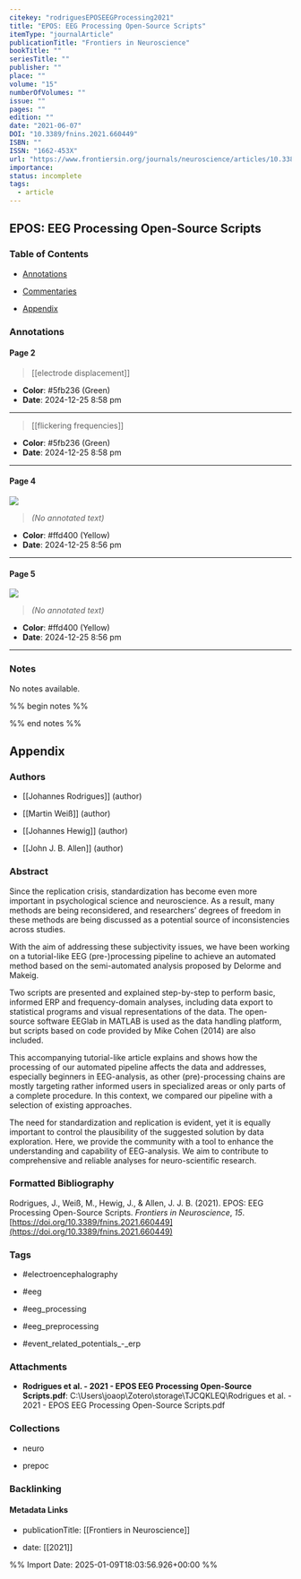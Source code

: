 ```yaml
---
citekey: "rodriguesEPOSEEGProcessing2021"
title: "EPOS: EEG Processing Open-Source Scripts"
itemType: "journalArticle"
publicationTitle: "Frontiers in Neuroscience"
bookTitle: ""
seriesTitle: ""
publisher: ""
place: ""
volume: "15"
numberOfVolumes: ""
issue: ""
pages: ""
edition: ""
date: "2021-06-07"
DOI: "10.3389/fnins.2021.660449"
ISBN: ""
ISSN: "1662-453X"
url: "https://www.frontiersin.org/journals/neuroscience/articles/10.3389/fnins.2021.660449/full"
importance: 
status: incomplete
tags:
  - article
---
```


## EPOS: EEG Processing Open-Source Scripts

### Table of Contents

- [Annotations](#annotations)

+ [Commentaries](#commentaries)

- [Appendix](#appendix)

### Annotations




#### Page 2








> [[electrode displacement]]





- **Color**: #5fb236 (Green)
- **Date**: 2024-12-25 8:58 pm

---








> [[flickering frequencies]]





- **Color**: #5fb236 (Green)
- **Date**: 2024-12-25 8:58 pm

---



#### Page 4




![](<0 - Supplementary/images/rodriguesEPOSEEGProcessing2021.md/image-4-x34-y555.png>)



> *(No annotated text)*




- **Color**: #ffd400 (Yellow)
- **Date**: 2024-12-25 8:56 pm

---



#### Page 5




![](<0 - Supplementary/images/rodriguesEPOSEEGProcessing2021.md/image-5-x38-y115.png>)



> *(No annotated text)*




- **Color**: #ffd400 (Yellow)
- **Date**: 2024-12-25 8:56 pm

---





### Notes


No notes available.


%% begin notes %%

<!-- Write your personal notes here -->

%% end notes %%

## Appendix

### Authors


- [[Johannes Rodrigues]] (author)

- [[Martin Weiß]] (author)

- [[Johannes Hewig]] (author)

- [[John J. B. Allen]] (author)



### Abstract

<sec><title>Background</title><p>Since the replication crisis, standardization has become even more important in psychological science and neuroscience. As a result, many methods are being reconsidered, and researchers’ degrees of freedom in these methods are being discussed as a potential source of inconsistencies across studies.</p></sec><sec><title>New Method</title><p>With the aim of addressing these subjectivity issues, we have been working on a tutorial-like EEG (pre-)processing pipeline to achieve an automated method based on the semi-automated analysis proposed by Delorme and Makeig.</p></sec><sec><title>Results</title><p>Two scripts are presented and explained step-by-step to perform basic, informed ERP and frequency-domain analyses, including data export to statistical programs and visual representations of the data. The open-source software EEGlab in MATLAB is used as the data handling platform, but scripts based on code provided by Mike <xref ref-type="bibr" rid="B12">Cohen (2014)</xref> are also included.</p></sec><sec><title>Comparison with existing methods</title><p>This accompanying tutorial-like article explains and shows how the processing of our automated pipeline affects the data and addresses, especially beginners in EEG-analysis, as other (pre)-processing chains are mostly targeting rather informed users in specialized areas or only parts of a complete procedure. In this context, we compared our pipeline with a selection of existing approaches.</p></sec><sec><title>Conclusion</title><p>The need for standardization and replication is evident, yet it is equally important to control the plausibility of the suggested solution by data exploration. Here, we provide the community with a tool to enhance the understanding and capability of EEG-analysis. We aim to contribute to comprehensive and reliable analyses for neuro-scientific research.</p></sec>


### Formatted Bibliography

Rodrigues, J., Weiß, M., Hewig, J., & Allen, J. J. B. (2021). EPOS: EEG Processing Open-Source Scripts. _Frontiers in Neuroscience_, _15_. [https://doi.org/10.3389/fnins.2021.660449](https://doi.org/10.3389/fnins.2021.660449)


### Tags


- #electroencephalography

- #eeg

- #eeg_processing

- #eeg_preprocessing

- #event_related_potentials_-_erp




### Attachments


- **Rodrigues et al. - 2021 - EPOS EEG Processing Open-Source Scripts.pdf**: C:\Users\joaop\Zotero\storage\TJCQKLEQ\Rodrigues et al. - 2021 - EPOS EEG Processing Open-Source Scripts.pdf




### Collections


- neuro

- prepoc





### Backlinking


#### Metadata Links


- publicationTitle: [[Frontiers in Neuroscience]]




- date: [[2021]]






%% Import Date: 2025-01-09T18:03:56.926+00:00 %%
